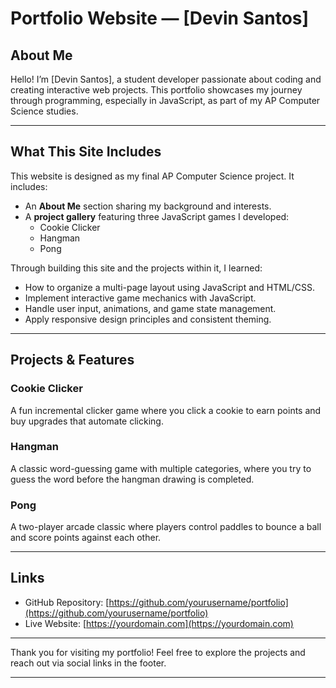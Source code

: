 # Portfolio Website — [Devin Santos]

## About Me

Hello! I’m [Devin Santos], a student developer passionate about coding and creating interactive web projects. This portfolio showcases my journey through programming, especially in JavaScript, as part of my AP Computer Science studies.

---

## What This Site Includes

This website is designed as my final AP Computer Science project. It includes:

- An **About Me** section sharing my background and interests.
- A **project gallery** featuring three JavaScript games I developed:
  - Cookie Clicker
  - Hangman
  - Pong

Through building this site and the projects within it, I learned:

- How to organize a multi-page layout using JavaScript and HTML/CSS.
- Implement interactive game mechanics with JavaScript.
- Handle user input, animations, and game state management.
- Apply responsive design principles and consistent theming.

---

## Projects & Features

### Cookie Clicker

A fun incremental clicker game where you click a cookie to earn points and buy upgrades that automate clicking.

### Hangman

A classic word-guessing game with multiple categories, where you try to guess the word before the hangman drawing is completed.

### Pong

A two-player arcade classic where players control paddles to bounce a ball and score points against each other.

---

## Links

- GitHub Repository: [https://github.com/yourusername/portfolio](https://github.com/yourusername/portfolio)
- Live Website: [https://yourdomain.com](https://yourdomain.com)

---

Thank you for visiting my portfolio! Feel free to explore the projects and reach out via social links in the footer.

---
